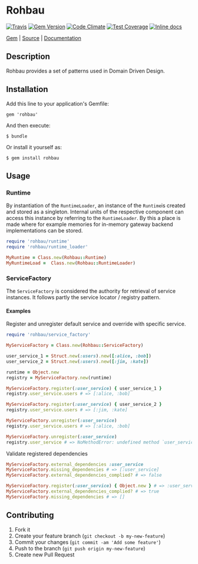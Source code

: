 [github]: https://github.com/neopoly/rohbau
[doc]: http://rubydoc.info/github/neopoly/rohbau/master/file/README.md
[gem]: https://rubygems.org/gems/rohbau
[gem-badge]: https://img.shields.io/gem/v/rohbau.svg
[travis]: https://travis-ci.org/neopoly/rohbau
[travis-badge]: https://img.shields.io/travis/neopoly/rohbau.svg?branch=master
[codeclimate]: https://codeclimate.com/github/neopoly/rohbau
[codeclimate-climate-badge]: https://img.shields.io/codeclimate/github/neopoly/rohbau.svg
[codeclimate-coverage-badge]: https://codeclimate.com/github/neopoly/rohbau/badges/coverage.svg
[inchpages]: https://inch-ci.org/github/neopoly/rohbau
[inchpages-badge]: https://inch-ci.org/github/neopoly/rohbau.svg?branch=master&style=flat

# Rohbau

[![Travis][travis-badge]][travis]
[![Gem Version][gem-badge]][gem]
[![Code Climate][codeclimate-climate-badge]][codeclimate]
[![Test Coverage][codeclimate-coverage-badge]][codeclimate]
[![Inline docs][inchpages-badge]][inchpages]

[Gem][gem] |
[Source][github] |
[Documentation][doc]

## Description

Rohbau provides a set of patterns used in Domain Driven Design.

## Installation

Add this line to your application's Gemfile:

    gem 'rohbau'

And then execute:

    $ bundle

Or install it yourself as:

    $ gem install rohbau

## Usage

### Runtime

By instantiation of the `RuntimeLoader`, an instance of the `Runtime`is created and stored as a singleton.
Internal units of the respective component can access this instance by referring to the `RuntimeLoader`.
By this a place is made where for example memories for in-memory gateway backend implementations can be stored.


```ruby
require 'rohbau/runtime'
require 'rohbau/runtime_loader'

MyRuntime = Class.new(Rohbau::Runtime)
MyRuntimeLoad =  Class.new(Rohbau::RuntimeLoader)
```

### ServiceFactory

The `ServiceFactory` is considered the authority for retrieval of service instances.
It follows partly the service locator / registry pattern.

#### Examples

Register and unregister default service and override with specific service.

```ruby
require 'rohbau/service_factory'

MyServiceFactory = Class.new(Rohbau::ServiceFactory)

user_service_1 = Struct.new(:users).new([:alice, :bob])
user_service_2 = Struct.new(:users).new([:jim, :kate])

runtime = Object.new
registry = MyServiceFactory.new(runtime)

MyServiceFactory.register(:user_service) { user_service_1 }
registry.user_service.users # => [:alice, :bob]

MyServiceFactory.register(:user_service) { user_service_2 }
registry.user_service.users # => [:jim, :kate]

MyServiceFactory.unregister(:user_service)
registry.user_service.users # => [:alice, :bob]

MyServiceFactory.unregister(:user_service)
registry.user_service # => NoMethodError: undefined method `user_service'

```

Validate registered dependencies

```ruby
MyServiceFactory.external_dependencies :user_service
MyServiceFactory.missing_dependencies # => [:user_service] 
MyServiceFactory.external_dependencies_complied? # => false

MyServiceFactory.register(:user_service) { Object.new } # => :user_service 
MyServiceFactory.external_dependencies_complied? # => true 
MyServiceFactory.missing_dependencies # => [] 
```

## Contributing

1. Fork it
2. Create your feature branch (`git checkout -b my-new-feature`)
3. Commit your changes (`git commit -am 'Add some feature'`)
4. Push to the branch (`git push origin my-new-feature`)
5. Create new Pull Request
